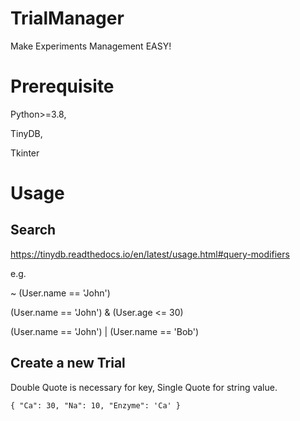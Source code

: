 # TrialManager
Make Experiments Management EASY!

# Prerequisite
Python>=3.8,

TinyDB,

Tkinter

# Usage

## Search 
https://tinydb.readthedocs.io/en/latest/usage.html#query-modifiers

e.g.

~ (User.name == 'John')

(User.name == 'John') & (User.age <= 30)

(User.name == 'John') | (User.name == 'Bob')

## Create a new Trial

Double Quote is necessary for key, Single Quote for string value.

`
{
"Ca": 30,
"Na": 10,
"Enzyme": 'Ca'
}
`
